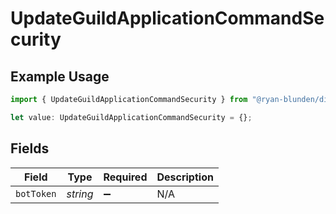 # UpdateGuildApplicationCommandSecurity

## Example Usage

```typescript
import { UpdateGuildApplicationCommandSecurity } from "@ryan-blunden/discord/models/operations";

let value: UpdateGuildApplicationCommandSecurity = {};
```

## Fields

| Field              | Type               | Required           | Description        |
| ------------------ | ------------------ | ------------------ | ------------------ |
| `botToken`         | *string*           | :heavy_minus_sign: | N/A                |